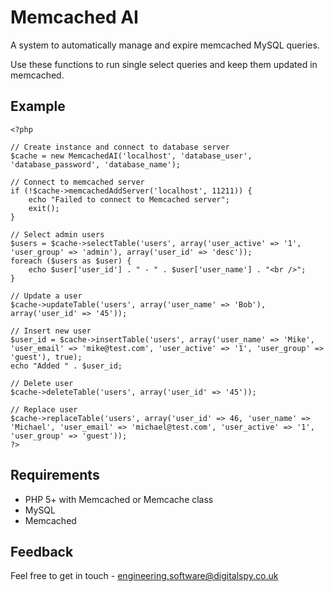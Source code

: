 Memcached AI
============

A system to automatically manage and expire memcached MySQL queries.

Use these functions to run single select queries and keep them updated in memcached.

Example
-------

	<?php
	
	// Create instance and connect to database server
	$cache = new MemcachedAI('localhost', 'database_user', 'database_password', 'database_name');
	
	// Connect to memcached server
	if (!$cache->memcachedAddServer('localhost', 11211)) {
		echo "Failed to connect to Memcached server";
		exit();
	}
	
	// Select admin users
	$users = $cache->selectTable('users', array('user_active' => '1', 'user_group' => 'admin'), array('user_id' => 'desc'));
	foreach ($users as $user) {
		echo $user['user_id'] . " - " . $user['user_name'] . "<br />";
	}
	
	// Update a user
	$cache->updateTable('users', array('user_name' => 'Bob'), array('user_id' => '45'));
	
	// Insert new user
	$user_id = $cache->insertTable('users', array('user_name' => 'Mike', 'user_email' => 'mike@test.com', 'user_active' => '1', 'user_group' => 'guest'), true);
	echo "Added " . $user_id;
	
	// Delete user
	$cache->deleteTable('users', array('user_id' => '45'));
	
	// Replace user
	$cache->replaceTable('users', array('user_id' => 46, 'user_name' => 'Michael', 'user_email' => 'michael@test.com', 'user_active' => '1', 'user_group' => 'guest'));
	?>

Requirements
-------------

* PHP 5+ with Memcached or Memcache class
* MySQL
* Memcached

Feedback
--------

Feel free to get in touch - engineering.software@digitalspy.co.uk